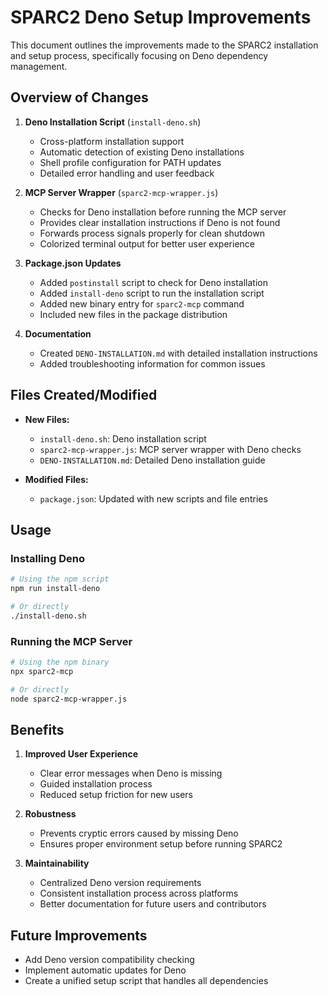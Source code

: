 # SPARC2 Deno Setup Improvements

This document outlines the improvements made to the SPARC2 installation and setup process, specifically focusing on Deno dependency management.

## Overview of Changes

1. **Deno Installation Script** (`install-deno.sh`)
   - Cross-platform installation support
   - Automatic detection of existing Deno installations
   - Shell profile configuration for PATH updates
   - Detailed error handling and user feedback

2. **MCP Server Wrapper** (`sparc2-mcp-wrapper.js`)
   - Checks for Deno installation before running the MCP server
   - Provides clear installation instructions if Deno is not found
   - Forwards process signals properly for clean shutdown
   - Colorized terminal output for better user experience

3. **Package.json Updates**
   - Added `postinstall` script to check for Deno installation
   - Added `install-deno` script to run the installation script
   - Added new binary entry for `sparc2-mcp` command
   - Included new files in the package distribution

4. **Documentation**
   - Created `DENO-INSTALLATION.md` with detailed installation instructions
   - Added troubleshooting information for common issues

## Files Created/Modified

- **New Files:**
  - `install-deno.sh`: Deno installation script
  - `sparc2-mcp-wrapper.js`: MCP server wrapper with Deno checks
  - `DENO-INSTALLATION.md`: Detailed Deno installation guide

- **Modified Files:**
  - `package.json`: Updated with new scripts and file entries

## Usage

### Installing Deno

```bash
# Using the npm script
npm run install-deno

# Or directly
./install-deno.sh
```

### Running the MCP Server

```bash
# Using the npm binary
npx sparc2-mcp

# Or directly
node sparc2-mcp-wrapper.js
```

## Benefits

1. **Improved User Experience**
   - Clear error messages when Deno is missing
   - Guided installation process
   - Reduced setup friction for new users

2. **Robustness**
   - Prevents cryptic errors caused by missing Deno
   - Ensures proper environment setup before running SPARC2

3. **Maintainability**
   - Centralized Deno version requirements
   - Consistent installation process across platforms
   - Better documentation for future users and contributors

## Future Improvements

- Add Deno version compatibility checking
- Implement automatic updates for Deno
- Create a unified setup script that handles all dependencies
